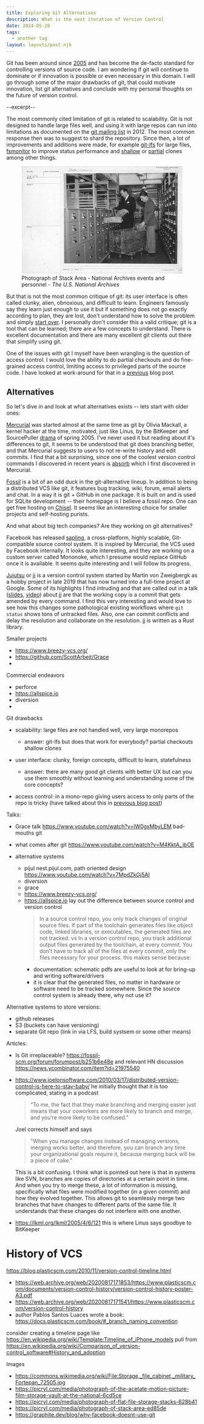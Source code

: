 ```yaml
---
title: Exploring Git Alternatives
description: What is the next iteration of Version Control
date: 2024-05-20
tags:
  - another tag
layout: layouts/post.njk
---
```



Git has been around since [2005](https://github.com/git/git/tree/e83c5163316f89bfbde7d9ab23ca2e25604af290) and has become the
de-facto standard for controlling versions of source code. I am
wondering if git will continue to dominate or if innovation is
possible or even necessary in this domain. I will go through some
of the major drawbacks of git, that could motivate innovation,
list git alternatives and conclude with my personal thoughts on
the future of version control.

--excerpt--

The most commonly cited limitation of git is related to scalability.
Git is not designed to handle large files well, and using it with large repos
can run into limitations as documented on the [git mailing list](https://public-inbox.org/git/CB5074CF.3AD7A%25joshua.redstone@fb.com/t/#u)
in 2012. The most common response then was to suggest to shard
the repository. Since then, a lot of improvements and additions were made,
for example [git-lfs](https://git-lfs.com/) for large files,
[fsmonitor](https://git-scm.com/docs/git-fsmonitor--daemon) to
improve status performance and
[shallow](https://git-scm.com/docs/git-clone#Documentation/git-clone.txt-code--depthcodeemltdepthgtem) or
[partial](https://git-scm.com/docs/git-clone#Documentation/git-clone.txt-code--filtercodeemltfilter-specgtem)
clones among other things.

<figure>
    <img src="stack-area.jpg" alt="Photograph of Stack Area - National Archives events and personnel">
    <figcaption>Photograph of Stack Area - National Archives events and personnel - <em>The U.S. National Archives</em></figcaption>
</figure>

But that is not the most common critique of git: its user interface
is often called clunky, alien, obnoxious, and difficult to learn.
Engineers famously say they learn just enough to use it but if
something does not go exactly according to plan, they are lost,
don't understand how to solve the problem and simply [start over](https://xkcd.com/1597/).
I personally don't consider this a valid critique; git is a tool
that can be learned; there are a few concepts to understand. There
is excellent documentation and there are many excellent git
clients out there that simplify using git.

One of the issues with git I myself have been wrangling is the question
of access control. I would love the ability to do partial checkouts
and do fine-grained access control, limiting access to privileged
parts of the source code. I have looked at work-around for that in
a [previous](https://soundbarrier.io/posts/monorepo/) blog post.


## Alternatives

So let's dive in and look at what alternatives exists -- lets start
with older ones:

[Mercurial](https://www.mercurial-scm.org/) was
started almost at the same time as git by Olivia Mackall, a kernel
hacker at the time, motivated, just like Linus, by the BitKeeper and
SourcePuller [drama](https://en.wikipedia.org/wiki/BitKeeper#BitKeeper_and_the_Linux_Kernel)
of spring 2005. I've never used it but reading about it's differences
to git, it seems to be understood that git does branching better,
and that Mercurial suggests to users to not re-write history and
edit commits. I find that a bit surprising, since one of the coolest
version control commands I discovered in recent years is [absorb](https://www.mercurial-scm.org/doc/hg.1.html#absorb)
which I first discovered in Mercurial.


[Fossil](https://fossil-scm.org) is a bit of an odd duck in the git-alternative
lineup. In addition to being a distributed VCS like git, it features bug tracking,
wiki, forum, email alerts and chat. In a way it is git + GitHub in one package.
It is built on and is used for SQLite development -- their homepage is I believe
a fossil repo. One can get free hosting on [Chisel](https://chiselapp.com/). It seems
like an interesting choice for smaller projects and self-hosting purists.


And what about big tech companies? Are they working on
git alternatives?

Facebook has released [sapling](https://github.com/facebook/sapling), a
cross-platform, highly scalable, Git-compatible source control system. It is
inspired by Mercurial, the VCS used by Facebook internally. It looks quite
interesting, and they are working on a custom server called Mononoke, which
I presume would replace GitHub once it is available. It seems quite
interesting and I will follow its progress.

[Jujutsu](https://github.com/martinvonz/jj) or jj is a version control system
started by Martin von Zweigbergk as a hobby project in late 2019 that has now
turned into a full-time project at Google. Some of its highlights I find
intruding and that are called out in a talk ([slides](https://docs.google.com/presentation/d/1F8j9_UOOSGUN9MvHxPZX_L4bQ9NMcYOp1isn17kTC_M/view),
[video](https://www.youtube.com/watch?v=bx_LGilOuE4)) about jj are that the
working copy is a commit that gets amended by every command. I find this
very interesting and would love to see how this changes some pathological
existing workflows where `git status` shows tons of untracked files.
Also, one can commit conflicts and delay the resolution and collaborate on
the resolution. jj is written as a Rust library.


Smaller projects
- https://www.breezy-vcs.org/
- https://github.com/ScottArbeit/Grace
-


Commercial endeavors

- perforce
- https://allspice.io
- diversion
-




Git drawbacks

- scalability: large files are not handled well, very large monorepos
  - answer: git-lfs
    but does that work for everybody?
    partial checkouts
    shallow clones

- user interface: clunky, foreign concepts, difficult to learn, statefulness
  - answer: there are many good git clients with better UX
    but can you use them smoothly without learning and
    understanding some of the core concepts?

- access control: in a mono-repo giving users access to only parts of the repo is tricky
  (have talked about this in [previous blog post]())



Talks:
- Grace talk https://www.youtube.com/watch?v=lW0gxMbyLEM
  bad-mouths git
- what comes after git https://www.youtube.com/watch?v=M4KktA_jbOE

- alternative systems
  - pijul nest.pijul.com, path oriented design https://www.youtube.com/watch?v=7MpdZkGj5AI
  - diversion
  - grace
  - https://www.breezy-vcs.org/
  - https://allspice.io
    lay out the difference between source control and version control
    > In a source control repo, you only track changes of original source files. If part of the toolchain generates files like object code, linked libraries, or executables, the generated files are not tracked.
    vs
    > In a version control repo, you track additional output files generated by the toolchain, at every commit. You don’t have to track all of the files at every commit, only the files necessary for your process.
    this makes sense because:
    - documentation: schematic pdfs are useful to look at for bring-up and writing software/drivers
    - it is clear that the generated files, no matter in hardware or software need to be tracked somewhere. Since the source control system is already there, why not use it?



Alternative systems to store versions:
- github releases
- S3 (buckets can have versioning)
- separate Git repo (link in via LFS, build systsem or some other means)




Articles:

- Is Git irreplaceable? https://fossil-scm.org/forum/forumpost/b251b6e48e
  and relevant HN discussion https://news.ycombinator.com/item?id=21975540

- https://www.joelonsoftware.com/2010/03/17/distributed-version-control-is-here-to-stay-baby/
  he initially thought that it is too complicated, stating in a podcast
  > “To me, the fact that they make branching and merging easier just means that your coworkers are more likely to branch and merge, and you’re more likely to be confused.”

  Joel corrects himself and says

  > "When you manage changes instead of managing versions, merging works better, and therefore, you can branch any time your organizational goals require it, because merging back will be a piece of cake."

  This is a bit confusing. I think what is pointed out here is that in systems like SVN, branches are copies of directories at a certain point in time. And when you try to merge these, a lot of information is missing,
  specifically what files were modified together (in a given commit) and how they evolved together. This allows git to seamlessly merge two branches that have changes to different parts of the same file.
  It understands that these changes do not interfere with one another.


- https://lkml.org/lkml/2005/4/6/121
  this is where Linus says goodbye to BitKeeper



# History of VCS

https://blog.plasticscm.com/2010/11/version-control-timeline.html
 - https://web.archive.org/web/20200817171853/https://www.plasticscm.com/documents/version-control-history/version-control-history-poster-A3.pdf
 - https://web.archive.org/web/20200817171541/https://www.plasticscm.com/version-control-history
 - author Pablos Santos Luaces wrote a book: https://docs.plasticscm.com/book/#_branch_naming_convention

consider creating a timeline page like https://en.wikipedia.org/wiki/Template:Timeline_of_iPhone_models
pull from https://en.wikipedia.org/wiki/Comparison_of_version-control_software#History_and_adoption




Images
- https://commons.wikimedia.org/wiki/File:Storage,_file_cabinet,_military_Fortepan_72505.jpg
- https://picryl.com/media/photograph-of-the-acetate-motion-picture-film-storage-vault-at-the-national-6cd5ce
- https://picryl.com/media/photograph-of-flat-file-storage-stacks-628b41
- https://picryl.com/media/photograph-of-stack-area-ed85de
- https://graphite.dev/blog/why-facebook-doesnt-use-git
